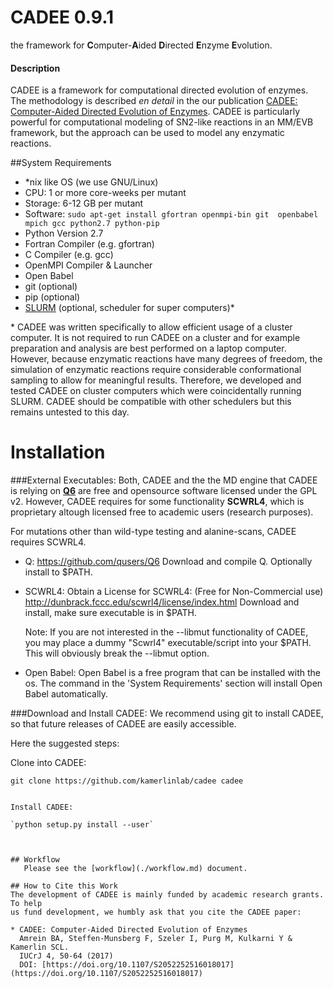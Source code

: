 CADEE 0.9.1
===========

the framework for **C**omputer-**A**ided **D**irected **E**nzyme **E**volution.

#### Description
CADEE is a framework for computational directed evolution of enzymes. The methodology is described _en detail_ in the our publication [CADEE: Computer-Aided Directed Evolution of Enzymes](https://doi.org/10.1107/S2052252516018017). CADEE is particularly powerful for computational modeling of SN2-like reactions in an MM/EVB framework, but the approach can be used to model any enzymatic reactions.



##System Requirements
- *nix like OS (we use GNU/Linux)
- CPU: 1 or more core-weeks per mutant
- Storage: 6-12 GB per mutant
- Software: `sudo apt-get install gfortran openmpi-bin git  openbabel mpich gcc python2.7 python-pip`
 - Python Version 2.7
 - Fortran Compiler (e.g. gfortran)
 - C Compiler (e.g. gcc)
 - OpenMPI Compiler & Launcher
 - Open Babel
 - git (optional)
 - pip (optional)
 - [SLURM](https://slurm.schedmd.com/) (optional, scheduler for super computers)*

\* CADEE was written specifically to allow efficient usage of a cluster computer. It is not required to run CADEE on a cluster and for example preparation and analysis are best performed on a laptop computer. However, because enzymatic reactions have many degrees of freedom, the simulation of enzymatic reactions require considerable conformational sampling to allow for meaningful results. Therefore, we developed and tested CADEE on cluster computers which were coincidentally running SLURM. CADEE should be compatible with other schedulers but this remains untested to this day. 

# Installation

###External Executables:
Both, CADEE and the the MD engine that CADEE is relying on [**Q6**](https://doi.org/10.1016/j.softx.2017.12.001) are free and opensource software licensed under the GPL v2. However, CADEE requires for some functionality __SCWRL4__, which is proprietary altough licensed free to academic users (research purposes).

For mutations other than wild-type testing and alanine-scans, CADEE requires SCWRL4.
- Q:
  https://github.com/qusers/Q6
  Download and compile Q. Optionally install to $PATH.
- SCWRL4: 
  Obtain a License for SCWRL4: (Free for Non-Commercial use)
    http://dunbrack.fccc.edu/scwrl4/license/index.html
  Download and install, make sure executable is in $PATH.
 
  Note: If you are not interested in the --libmut functionality of CADEE, you may place a dummy 
  "Scwrl4" executable/script into your $PATH. This will obviously break the --libmut option.
- Open Babel: Open Babel is a free program that can be installed with the os. The command in the 'System Requirements' section will install Open Babel automatically.

  
###Download and Install CADEE:
We recommend using git to install CADEE, so that future releases of CADEE are easily accessible.

Here the suggested steps:



Clone into CADEE:
 
`git clone https://github.com/kamerlinlab/cadee cadee`
```

Install CADEE:

`python setup.py install --user`



## Workflow 
   Please see the [workflow](./workflow.md) document. 

## How to Cite this Work
The development of CADEE is mainly funded by academic research grants. To help 
us fund development, we humbly ask that you cite the CADEE paper:

* CADEE: Computer-Aided Directed Evolution of Enzymes
  Amrein BA, Steffen-Munsberg F, Szeler I, Purg M, Kulkarni Y & Kamerlin SCL. 
  IUCrJ 4, 50-64 (2017)
  DOI: [https://doi.org/10.1107/S2052252516018017](https://doi.org/10.1107/S2052252516018017) 

